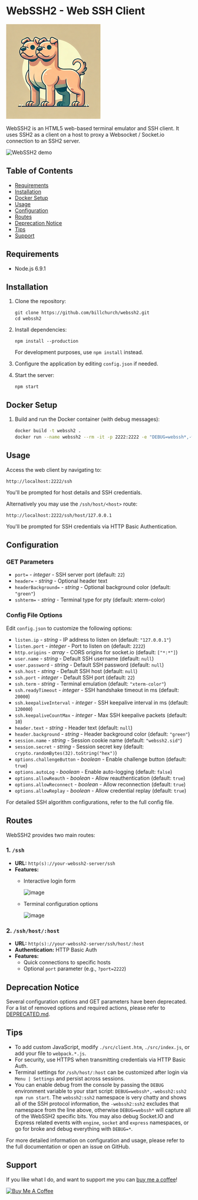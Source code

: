 # WebSSH2 - Web SSH Client

![Orthrus Mascot](images/orthrus.png)

WebSSH2 is an HTML5 web-based terminal emulator and SSH client. It uses SSH2 as a client on a host to proxy a Websocket / Socket.io connection to an SSH2 server.

![WebSSH2 demo](https://user-images.githubusercontent.com/1668075/182425293-acc8741e-cc92-4105-afdc-9538e1685d4b.gif)

## Table of Contents

- [Requirements](#requirements)
- [Installation](#installation)
- [Docker Setup](#docker-setup)
- [Usage](#usage)
- [Configuration](#configuration)
- [Routes](#routes)
- [Deprecation Notice](#deprecation-notice)
- [Tips](#tips)
- [Support](#support)

## Requirements

- Node.js 6.9.1

## Installation

1. Clone the repository:
   ```
   git clone https://github.com/billchurch/webssh2.git
   cd webssh2
   ```

2. Install dependencies:
   ```
   npm install --production
   ```
   For development purposes, use `npm install` instead.

3. Configure the application by editing `config.json` if needed.

4. Start the server:
   ```
   npm start
   ```

## Docker Setup

1. Build and run the Docker container (with debug messages):
   ```bash
   docker build -t webssh2 .
   docker run --name webssh2 --rm -it -p 2222:2222 -e "DEBUG=webssh*,-webssh2:ssh2" webssh2
   ```

## Usage

Access the web client by navigating to:

```
http://localhost:2222/ssh
```

You'll be prompted for host details and SSH credentials.

Alternatively you may use the `/ssh/host/<host>` route:

```
http://localhost:2222/ssh/host/127.0.0.1
```

You'll be prompted for SSH credentials via HTTP Basic Authentication.

## Configuration

### GET Parameters

- `port=` - _integer_ - SSH server port (default: `22`)
- `header=` - _string_ - Optional header text
- `headerBackground=` - _string_ - Optional background color (default: `"green"`)
- `sshterm=` - _string_ - Terminal type for pty (default: xterm-color)

### Config File Options

Edit `config.json` to customize the following options:

- `listen.ip` - _string_ - IP address to listen on (default: `"127.0.0.1"`)
- `listen.port` - _integer_ - Port to listen on (default: `2222`)
- `http.origins` - _array_ - CORS origins for socket.io (default: `["*:*"]`)
- `user.name` - _string_ - Default SSH username (default: `null`)
- `user.password` - _string_ - Default SSH password (default: `null`)
- `ssh.host` - _string_ - Default SSH host (default: `null`)
- `ssh.port` - _integer_ - Default SSH port (default: `22`)
- `ssh.term` - _string_ - Terminal emulation (default: `"xterm-color"`)
- `ssh.readyTimeout` - _integer_ - SSH handshake timeout in ms (default: `20000`)
- `ssh.keepaliveInterval` - _integer_ - SSH keepalive interval in ms (default: `120000`)
- `ssh.keepaliveCountMax` - _integer_ - Max SSH keepalive packets (default: `10`)
- `header.text` - _string_ - Header text (default: `null`)
- `header.background` - _string_ - Header background color (default: `"green"`)
- `session.name` - _string_ - Session cookie name (default: `"webssh2.sid"`)
- `session.secret` - _string_ - Session secret key (default: `crypto.randomBytes(32).toString("hex")`)
- `options.challengeButton` - _boolean_ - Enable challenge button (default: `true`)
- `options.autoLog` - _boolean_ - Enable auto-logging (default: `false`)
- `options.allowReauth` - _boolean_ - Allow reauthentication (default: `true`)
- `options.allowReconnect` - _boolean_ - Allow reconnection (default: `true`)
- `options.allowReplay` - _boolean_ - Allow credential replay (default: `true`)

For detailed SSH algorithm configurations, refer to the full config file.

## Routes

WebSSH2 provides two main routes:

### 1. `/ssh`

- **URL:** `http(s)://your-webssh2-server/ssh`
- **Features:** 
  - Interactive login form

    <img width="341" alt="image" src="https://github.com/user-attachments/assets/829d1776-3bc5-4315-b0c6-9e96a648ce06">
  - Terminal configuration options

    <img width="341" alt="image" src="https://github.com/user-attachments/assets/bf60f5ba-7221-4177-8d64-946907aed5ff">

### 2. `/ssh/host/:host`

- **URL:** `http(s)://your-webssh2-server/ssh/host/:host`
- **Authentication:** HTTP Basic Auth
- **Features:** 
  - Quick connections to specific hosts
  - Optional `port` parameter (e.g., `?port=2222`)

## Deprecation Notice

Several configuration options and GET parameters have been deprecated. For a list of removed options and required actions, please refer to [DEPRECATED.md](./DEPRECATED.md).

## Tips

- To add custom JavaScript, modify `./src/client.htm`, `./src/index.js`, or add your file to `webpack.*.js`.
- For security, use HTTPS when transmitting credentials via HTTP Basic Auth.
- Terminal settings for `/ssh/host/:host` can be customized after login via `Menu | Settings` and persist across sessions.
- You can enable debug from the console by passing the `DEBUG` environment variable to your start script: `DEBUG=webssh*,-webssh2:ssh2 npm run start`. The `webssh2:ssh2` namespace is very chatty and shows all of the SSH protocol information, the `-webssh2:ssh2` excludes that namespace from the line above, otherwise `DEBUG=webssh*` will capture all of the WebSSH2 specific bits. You may also debug Socket.IO and Express related events with `engine`, `socket` and `express` namespaces, or go for broke and debug everything with `DEBUG=*`.

For more detailed information on configuration and usage, please refer to the full documentation or open an issue on GitHub.

## Support
If you like what I do, and want to support me you can [buy me a coffee](https://www.buymeacoffee.com/billchurch)!

[![Buy Me A Coffee](https://www.buymeacoffee.com/assets/img/custom_images/orange_img.png)](https://www.buymeacoffee.com/billchurch)